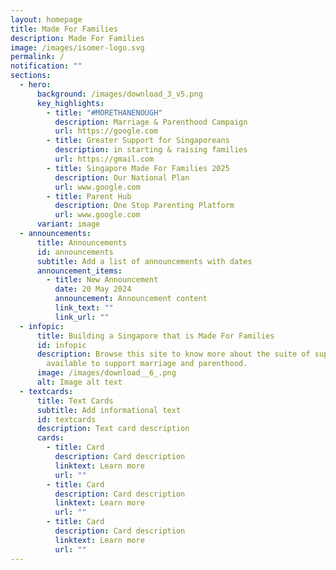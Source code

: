 ```yaml
---
layout: homepage
title: Made For Families
description: Made For Families
image: /images/isomer-logo.svg
permalink: /
notification: ""
sections:
  - hero:
      background: /images/download_3_v5.png
      key_highlights:
        - title: "#MORETHANENOUGH"
          description: Marriage & Parenthood Campaign
          url: https://google.com
        - title: Greater Support for Singaporeans
          description: in starting & raising families
          url: https://gmail.com
        - title: Singapore Made For Families 2025
          description: Our National Plan
          url: www.google.com
        - title: Parent Hub
          description: One Stop Parenting Platform
          url: www.google.com
      variant: image
  - announcements:
      title: Announcements
      id: announcements
      subtitle: Add a list of announcements with dates
      announcement_items:
        - title: New Announcement
          date: 20 May 2024
          announcement: Announcement content
          link_text: ""
          link_url: ""
  - infopic:
      title: Building a Singapore that is Made For Families
      id: infopic
      description: Browse this site to know more about the suite of support measures
        available to support marriage and parenthood.
      image: /images/download__6_.png
      alt: Image alt text
  - textcards:
      title: Text Cards
      subtitle: Add informational text
      id: textcards
      description: Text card description
      cards:
        - title: Card
          description: Card description
          linktext: Learn more
          url: ""
        - title: Card
          description: Card description
          linktext: Learn more
          url: ""
        - title: Card
          description: Card description
          linktext: Learn more
          url: ""
---
```

